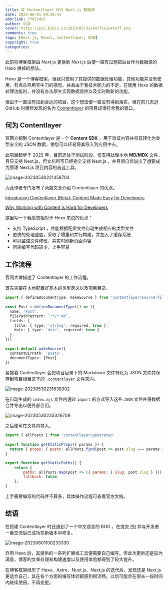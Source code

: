 ```yaml
---
title: 将 Contentlayer 作为 Next.js 数据源
date: 2023-06-01 09:20:41
abbrlink: 7f9134c6
author: 幻非
cover: https://pic.bibiu.cc/2023/05/31/64775e1e45eff.png
comments: true
tags: [Next.js, React, Contentlayer, 前端]
copyright: true
categories: 
---
```


此前将博客框架由 Nuxt.js 更换到 Next.js 后便一直有过想把后台作为数据源的 Hexo 换掉的想法。

Hexo 是一个博客框架，但我只使用了其提供的数据处理功能，其他功能并没有使用，有点杀鸡用宰牛刀的感觉。并且由于我技术能力的不足，在使用 Hexo 的数据处理功能时，并没有办法原生实现数据监控以及实时刷新的功能。

但由于一直没有找到合适的项目，这个想法便一直没有得到落实，但在前几天逛 GitHub 时偶然发现的名为 [Contentlayer](https://github.com/contentlayerdev/contentlayer) 的项目却很符合我的胃口。

## 何为 Contentlayer 

官网介绍到 Contentlayer 是一个 **Content SDK** ，用于验证内容并将其转化为类型安全的 JSON 数据，使您可以轻易将其导入到应用中去。

此项目起步于 2022 年，目前还处于测试阶段，仅支持处理本地 **MD/MDX** 文件，且只支持 Next.js，但文档所写已经完全支持 Next.js ，并且很自信说出了想要成为管理 Next.js 项目内容的首选工具。

![image-20230530221458703](https://pic.bibiu.cc/2023/05/31/64772d8817e24.png)

为此作者专门发布了两篇文章介绍 Contentlayer 的优点。

[Introducing Contentlayer (Beta): Content Made Easy for Developers](https://www.contentlayer.dev/blog/beta)

[Why Working with Content is Hard for Developers](https://www.contentlayer.dev/blog/working-with-content-is-hard-for-developers)

这里写一下我感觉相对于 Hexo 来说的优点：

-   支持 TypeScript ，并能根据配置文件自动生成相应的类型文件
-   更快的处理速度，采取了增量和并行构建，并加入了缓存系统
-   可以监控文件修改，并实时刷新页面内容
-   所需编写代码较少，上手容易

## 工作流程

官网大体描述了 Contentlayer 的工作流程。

首先需要在本地配置好基本的类型定义以及项目目录。

```typescript
import { defineDocumentType, makeSource } from 'contentlayer/source-files'
 
const Post = defineDocumentType(() => ({
  name: 'Post',
  filePathPattern: `**/*.md`,
  fields: {
    title: { type: 'string', required: true },
    date: { type: 'date', required: true }
  },
}))
 
export default makeSource({
  contentDirPath: 'posts',
  documentTypes: [Post]
})
```

紧接着 Contentlayer 会把项目目录下的 Markdown 文件转化为 JSON 文件并保存到项目根目录下的 `.contentlayer` 文件夹内。

![image-20230530231638302](https://pic.bibiu.cc/2023/05/31/64772dd0bbf3a.png)

在自动生成的 `index.mjs` 文件内通过 `import` 的方式导入这些 `JSON` 文件并将数据合并导出以便外部引用。

![image-20230530233326709](https://pic.bibiu.cc/2023/05/31/64772d883adf6.png)

之后便可在文件内导入。

```javascript
import { allPosts } from 'contentlayer/generated'
 
export function getStaticProps({ params }) {
  return { props: { posts: allPosts.find(post => post.slug === params.slug) } }
}

export function getStaticPaths() {
    return {
        paths: allPosts.map(post => ({ params: { slug: post.slug } })),
        fallback: false,
    };
}
```

上手需要编写的代码并不算多，具体操作流程可查看官方文档。

## 结语

在搭建 Contentlayer 时还遇到了一个中文语言的 BUG ，在提交 [PR](https://github.com/contentlayerdev/contentlayer/pull/470) 并与开发者一番交流后已成功在新版本中修复。

![image-20230601100233330](https://pic.bibiu.cc/2023/06/01/6477fb5f32c86.png)

弃用 Hexo 后，其提供的一系列扩展或工具便需要自己编写。但此次更新还是较为满意，博客的文章处理和构建速度以及使用体验都得到了较大提升。

在博客框架经历了 Hexo、Astro、Nuxt.js、Next.js 的迭代后，发现还是 Next.js 更适合自己，其在各个方面的编写体验都感到很流畅，以后可能会在很长一段时间内继续使用，不再变更。